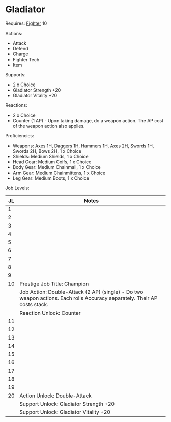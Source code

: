 # Gladiator

Requires: [Fighter](/Jobs/JobDetails/Fighter.md) 10

Actions:

- Attack
- Defend
- Charge
- Fighter Tech
- Item

Supports:

- 2 x Choice
- Gladiator Strength +20
- Gladiator Vitality +20

Reactions:

- 2 x Choice
- Counter (1 AP) - Upon taking damage, do a weapon action. The AP cost of the weapon action also applies.

Proficiencies:

- Weapons: Axes 1H, Daggers 1H, Hammers 1H, Axes 2H, Swords 1H, Swords 2H, Bows 2H, 1 x Choice
- Shields: Medium Shields, 1 x Choice
- Head Gear: Medium Coifs, 1 x Choice
- Body Gear: Medium Chainmail, 1 x Choice
- Arm Gear: Medium Chainmittens, 1 x Choice
- Leg Gear: Medium Boots, 1 x Choice

Job Levels:

| JL | Notes |
| --- | --- |
| 1 | 
| 2 | 
| 3 | 
| 4 | 
| 5 | 
| 6 | 
| 7 | 
| 8 | 
| 9 | 
| 10 | Prestige Job Title: Champion
|    | Job Action: Double-Attack (2 AP) (single) - Do two weapon actions. Each rolls Accuracy separately. Their AP costs stack.
|    | Reaction Unlock: Counter
| 11 | 
| 12 | 
| 13 | 
| 14 | 
| 15 | 
| 16 | 
| 17 | 
| 18 | 
| 19 | 
| 20 | Action Unlock: Double-Attack
|    | Support Unlock: Gladiator Strength +20
|    | Support Unlock: Gladiator Vitality +20
